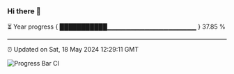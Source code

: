 ### Hi there 👋

⏳ Year progress { ███████████▁▁▁▁▁▁▁▁▁▁▁▁▁▁▁▁▁▁▁ } 37.85 %

---

⏰ Updated on Sat, 18 May 2024 12:29:11 GMT

![Progress Bar CI](https://github.com/liununu/liununu/workflows/Progress%20Bar%20CI/badge.svg)
